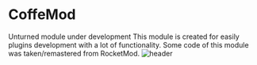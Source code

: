 # CoffeMod
Unturned module under development
This module is created for easily plugins development with a lot of functionality.
Some code of this module was taken/remastered from RocketMod.
![header](https://user-images.githubusercontent.com/42337892/89124385-262b1100-d509-11ea-86ea-96df7265fd21.png)
